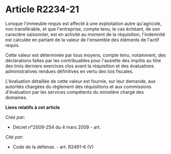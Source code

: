 # Article R2234-21

Lorsque l'immeuble requis est affecté à une exploitation autre qu'agricole, non transférable, et que l'entreprise, compte
tenu, le cas échéant, de son caractère saisonnier, est en activité au moment de la réquisition, l'indemnité est calculée en
partant de la valeur de l'ensemble des éléments de l'actif requis.

Cette valeur est déterminée par tous moyens, compte tenu, notamment, des déclarations faites par les contribuables pour
l'assiette des impôts au titre des trois derniers exercices clos avant la réquisition et des évaluations administratives
rendues définitives en vertu des lois fiscales.

L'évaluation détaillée de cette valeur est fournie, sur leur demande, aux autorités chargées du règlement des réquisitions et
aux commissions d'évaluation par les services compétents du ministère chargé des domaines.

**Liens relatifs à cet article**

_Créé par_:

  - Décret n°2009-254 du 4 mars 2009 - art.

_Cité par_:

  - Code de la défense. - art. R2491-6 (V)
